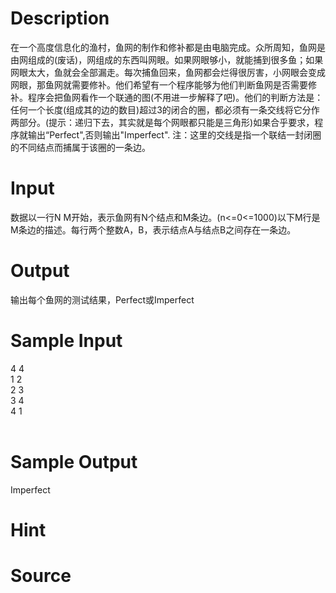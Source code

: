 
# Description

<div class="content"><p>在一个高度信息化的渔村，鱼网的制作和修补都是由电脑完成。众所周知，鱼网是由网组成的(废话)，网组成的东西叫网眼。如果网眼够小，就能捕到很多鱼；如果网眼太大，鱼就会全部漏走。每次捕鱼回来，鱼网都会烂得很厉害，小网眼会变成网眼，那鱼网就需要修补。他们希望有一个程序能够为他们判断鱼网是否需要修补。程序会把鱼网看作一个联通的图(不用进一步解释了吧)。他们的判断方法是：任何一个长度(组成其的边的数目)超过3的闭合的圈，都必须有一条交线将它分作两部分。(提示：递归下去，其实就是每个网眼都只能是三角形)如果合乎要求，程序就输出“Perfect&#34;,否则输出&#34;Imperfect&#34;. 注：这里的交线是指一个联结一封闭圈的不同结点而捕属于该圈的一条边。</p></div>

# Input

<div class="content"><p>数据以一行N M开始，表示鱼网有N个结点和M条边。(n&lt;=0&lt;=1000)以下M行是M条边的描述。每行两个整数A，B，表示结点A与结点B之间存在一条边。</p></div>

# Output

<div class="content"><p>输出每个鱼网的测试结果，Perfect或Imperfect</p></div>

# Sample Input

<div class="content"><span class="sampledata">4 4<br/>
1 2<br/>
2 3<br/>
3 4<br/>
4 1<br/>
<br/>
</span></div>

# Sample Output

<div class="content"><span class="sampledata">Imperfect</span></div>

# Hint

<div class="content"><p></p></div>

# Source

<div class="content"><p><a href="problemset.php?search="></a></p></div>

